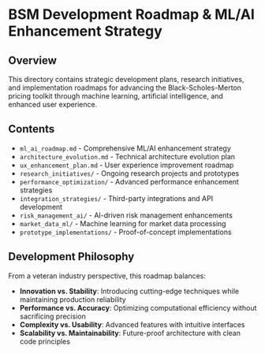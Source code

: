 # BSM Development Roadmap & ML/AI Enhancement Strategy

## Overview
This directory contains strategic development plans, research initiatives, and implementation roadmaps for advancing the Black-Scholes-Merton pricing toolkit through machine learning, artificial intelligence, and enhanced user experience.

## Contents
- `ml_ai_roadmap.md` - Comprehensive ML/AI enhancement strategy
- `architecture_evolution.md` - Technical architecture evolution plan
- `ux_enhancement_plan.md` - User experience improvement roadmap
- `research_initiatives/` - Ongoing research projects and prototypes
- `performance_optimization/` - Advanced performance enhancement strategies
- `integration_strategies/` - Third-party integrations and API development
- `risk_management_ai/` - AI-driven risk management enhancements
- `market_data_ml/` - Machine learning for market data processing
- `prototype_implementations/` - Proof-of-concept implementations

## Development Philosophy
From a veteran industry perspective, this roadmap balances:
- **Innovation vs. Stability**: Introducing cutting-edge techniques while maintaining production reliability
- **Performance vs. Accuracy**: Optimizing computational efficiency without sacrificing precision
- **Complexity vs. Usability**: Advanced features with intuitive interfaces
- **Scalability vs. Maintainability**: Future-proof architecture with clean code principles
